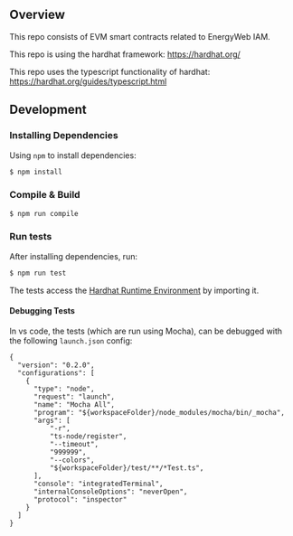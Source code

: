 ## Overview

This repo consists of EVM smart contracts related to EnergyWeb IAM.

This repo is using the hardhat framework: https://hardhat.org/

This repo uses the typescript functionality of hardhat: https://hardhat.org/guides/typescript.html

## Development

### Installing Dependencies

Using `npm` to install dependencies:

```sh
$ npm install
```

### Compile & Build

```sh
$ npm run compile
```

### Run tests

After installing dependencies, run:

```sh
$ npm run test
```

The tests access the [Hardhat Runtime Environment](https://hardhat.org/advanced/hardhat-runtime-environment.html#accessing-the-hre-from-outside-a-task) by importing it.

#### Debugging Tests

In vs code, the tests (which are run using Mocha), can be debugged with the following `launch.json` config:

```
{
  "version": "0.2.0",
  "configurations": [
    {
      "type": "node",
      "request": "launch",
      "name": "Mocha All",
      "program": "${workspaceFolder}/node_modules/mocha/bin/_mocha",
      "args": [
          "-r",
          "ts-node/register",
          "--timeout",
          "999999",
          "--colors",
          "${workspaceFolder}/test/**/*Test.ts",
      ],
      "console": "integratedTerminal",
      "internalConsoleOptions": "neverOpen",
      "protocol": "inspector"
    }
  ]
}
```
